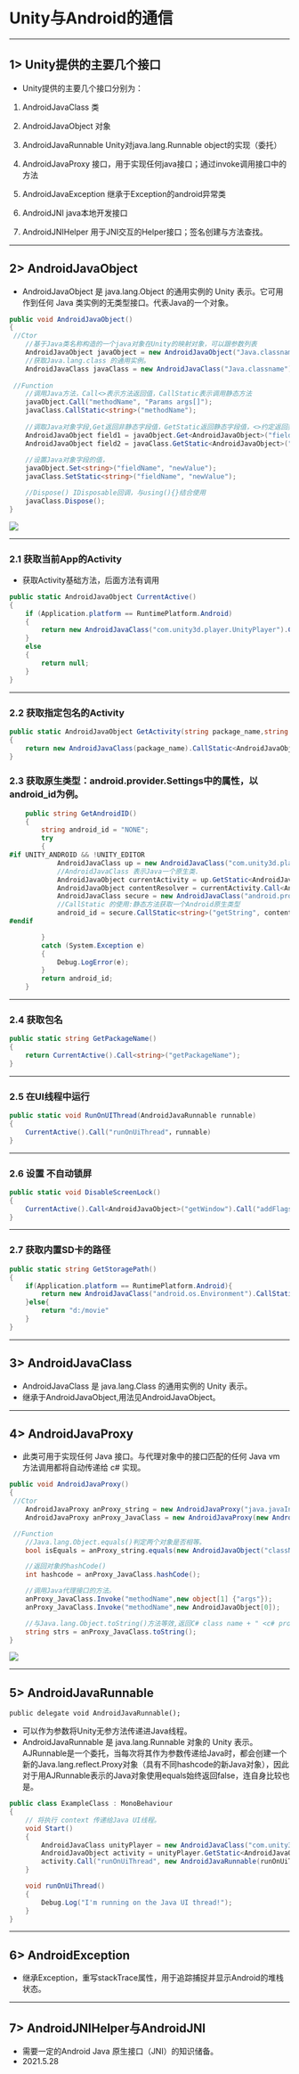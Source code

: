 # Unity与Android的通信

---
## 1> Unity提供的主要几个接口

- Unity提供的主要几个接口分别为：

1. AndroidJavaClass 类

2. AndroidJavaObject 对象

3. AndroidJavaRunnable Unity对java.lang.Runnable object的实现（委托）

4. AndroidJavaProxy 接口，用于实现任何java接口；通过invoke调用接口中的方法

5. AndroidJavaException 继承于Exception的android异常类

6. AndroidJNI java本地开发接口

7. AndroidJNIHelper 用于JNI交互的Helper接口；签名创建与方法查找。

---

## 2> AndroidJavaObject

- AndroidJavaObject 是 java.lang.Object 的通用实例的 Unity 表示。它可用作到任何 Java 类实例的无类型接口。代表Java的一个对象。

```csharp
public void AndroidJavaObject()
{
 //Ctor
    //基于Java类名称构造的一个java对象在Unity的映射对象，可以跟参数列表
    AndroidJavaObject javaObject = new AndroidJavaObject("Java.classname");
    //获取Java.lang.class 的通用实例。
    AndroidJavaClass javaClass = new AndroidJavaClass("Java.classname");
 
 //Function
    //调用Java方法，Call<>表示方法返回值，CallStatic表示调用静态方法
    javaObject.Call("methodName", "Params args[]");
    javaClass.CallStatic<string>("methodName");
    
    //调取Java对象字段,Get返回非静态字段值，GetStatic返回静态字段值，<>约定返回类型
    AndroidJavaObject field1 = javaObject.Get<AndroidJavaObject>("fieldName");
    AndroidJavaObject field2 = javaClass.GetStatic<AndroidJavaObject>("fieldName");
   
    //设置Java对象字段的值，
    javaObject.Set<string>("fieldName", "newValue");
    javaClass.SetStatic<string>("fieldName", "newValue");

    //Dispose() IDisposable回调，与using(){}结合使用
    javaClass.Dispose();
}

```

![](assets/821.png)

---
### 2.1 获取当前App的Activity
- 获取Activity基础方法，后面方法有调用
```csharp
public static AndroidJavaObject CurrentActive()
{
    if (Application.platform == RuntimePlatform.Android)
    {
        return new AndroidJavaClass("com.unity3d.player.UnityPlayer").CallStatic<AndroidJavaObject>("currentActivity");
    }
    else
    {
        return null;
    }
}
```
---
### 2.2 获取指定包名的Activity
```csharp
public static AndroidJavaObject GetActivity(string package_name,string activity_name)
{
    return new AndroidJavaClass(package_name).CallStatic<AndroidJavaObject>(activity_name);
}
```
### 2.3 获取原生类型：android.provider.Settings中的属性，以android_id为例。
```csharp
    public string GetAndroidID()
    {
        string android_id = "NONE";
        try
        {
#if UNITY_ANDROID && !UNITY_EDITOR
            AndroidJavaClass up = new AndroidJavaClass("com.unity3d.player.UnityPlayer");
            //AndroidJavaClass 表示Java一个原生类.
            AndroidJavaObject currentActivity = up.GetStatic<AndroidJavaObject>("currentActivity");
            AndroidJavaObject contentResolver = currentActivity.Call<AndroidJavaObject>("getContentResolver");
            AndroidJavaClass secure = new AndroidJavaClass("android.provider.Settings$Secure");
            //CallStatic 的使用:静态方法获取一个Android原生类型
            android_id = secure.CallStatic<string>("getString", contentResolver, "android_id");
#endif

        }
        catch (System.Exception e)
        {
            Debug.LogError(e);
        }
        return android_id;
    }
```

---
### 2.4 获取包名

```csharp
public static string GetPackageName()
{
    return CurrentActive().Call<string>("getPackageName");
}
```

---
### 2.5 在UI线程中运行
```csharp
public static void RunOnUIThread(AndroidJavaRunnable runnable)
{
    CurrentActive().Call("runOnUiThread"，runnable)
}
```
---
### 2.6 设置 不自动锁屏
```csharp
public static void DisableScreenLock()
{
    CurrentActive().Call<AndroidJavaObject>("getWindow").Call("addFlags",128);
}
```

---
### 2.7 获取内置SD卡的路径
```csharp
public static string GetStoragePath()
{
    if(Application.platform == RuntimePlatform.Android){
        return new AndroidJavaClass("android.os.Environment").CallStatic<AndroidJavaObject>("getExternalStorageDirectory").Call<string>("getPath");
    }else{
        return "d:/movie"
    }
}
```
---
## 3> AndroidJavaClass

- AndroidJavaClass 是 java.lang.Class 的通用实例的 Unity 表示。
- 继承于AndroidJavaObject,用法见AndroidJavaObject。

---
## 4> AndroidJavaProxy

- 此类可用于实现任何 Java 接口。与代理对象中的接口匹配的任何 Java vm 方法调用都将自动传递给 c# 实现。

```csharp
public void AndroidJavaProxy()
{
 //Ctor
    AndroidJavaProxy anProxy_string = new AndroidJavaProxy("java.javaInterface");
    AndroidJavaProxy anProxy_JavaClass = new AndroidJavaProxy(new AndroidJavaClass("javaInterface"));

 //Function
    //Java.lang.Object.equals()判定两个对象是否相等。
    bool isEquals = anProxy_string.equals(new AndroidJavaObject("className"));

    //返回对象的hashCode()
    int hashcode = anProxy_JavaClass.hashCode();

    //调用Java代理接口的方法。
    anProxy_JavaClass.Invoke("methodName",new object[1] {"args"});
    anProxy_JavaClass.Invoke("methodName",new AndroidJavaObject[0]);

    //与Java.lang.Object.toString()方法等效,返回C# class name + " <c# proxy java object>".
    string strs = anProxy_JavaClass.toString();
}

```

![](assets/841.png)

---
## 5> AndroidJavaRunnable

```Csharp
public delegate void AndroidJavaRunnable();
```
- 可以作为参数将Unity无参方法传递进Java线程。
- AndroidJavaRunnable 是 java.lang.Runnable 对象的 Unity 表示。AJRunnable是一个委托，当每次将其作为参数传递给Java时，都会创建一个新的Java.lang.reflect.Proxy对象（具有不同hashcode的新Java对象），因此对于用AJRunnable表示的Java对象使用equals始终返回false，连自身比较也是。

```csharp
public class ExampleClass : MonoBehaviour
{
    // 将执行 context 传递给Java UI线程。  
    void Start()
    {
        AndroidJavaClass unityPlayer = new AndroidJavaClass("com.unity3d.player.UnityPlayer");
        AndroidJavaObject activity = unityPlayer.GetStatic<AndroidJavaObject>("currentActivity");
        activity.Call("runOnUiThread", new AndroidJavaRunnable(runOnUiThread));
    }

    void runOnUiThread()
    {
        Debug.Log("I'm running on the Java UI thread!");
    }
}
```
---

## 6> AndroidException

- 继承Exception，重写stackTrace属性，用于追踪捕捉并显示Android的堆栈状态。

---

## 7> AndroidJNIHelper与AndroidJNI

- 需要一定的Android Java 原生接口（JNI）的知识储备。
- 2021.5.28